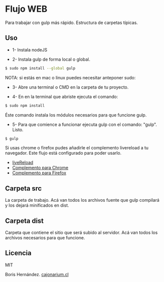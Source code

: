 Flujo WEB
=====================

Para trabajar con gulp más rápido.
Estructura de carpetas típicas.


Uso
---------------------
- 1- Instala nodeJS

- 2- Instala gulp de forma local o global.

```sh
$ sudo npm install --global gulp
```

 NOTA: si estás en mac o linux puedes necesitar anteponer sudo:

- 3- Abre una terminal o CMD en la carpeta de tu proyecto.

- 4- En en la terminal que abriste ejecuta el comando: 

```sh
$ sudo npm install
```

Éste comando instala los módulos necesarios para que funcione gulp.

- 5- Para que comience a funcionar ejecuta gulp con el comando: "gulp".
Listo.

```sh
$ gulp
```

Si usas chrome o firefox pudes añadirle el complemento livereload a tu navegador. Este flujo está configurado para poder usarlo.

- [liveReload](http://livereload.com/)
- [Complemento para Chrome](https://chrome.google.com/webstore/detail/livereload/jnihajbhpnppcggbcgedagnkighmdlei)
- [Complemento para Firefox](https://addons.mozilla.org/es/firefox/addon/livereload/)


Carpeta src
---------------------
La carpeta de trabajo.
Acá van todos los archivos fuente que gulp compilará y los dejará minificados en dist.


Carpeta dist
---------------------
Carpeta que contiene el sitio que será subido al servidor. Acá van todos los archivos necesarios para que funcione.


Licencia
---------------------
MIT


Boris Hernández.
[cajonarium.cl](http://www.cajonarium.cl/)
